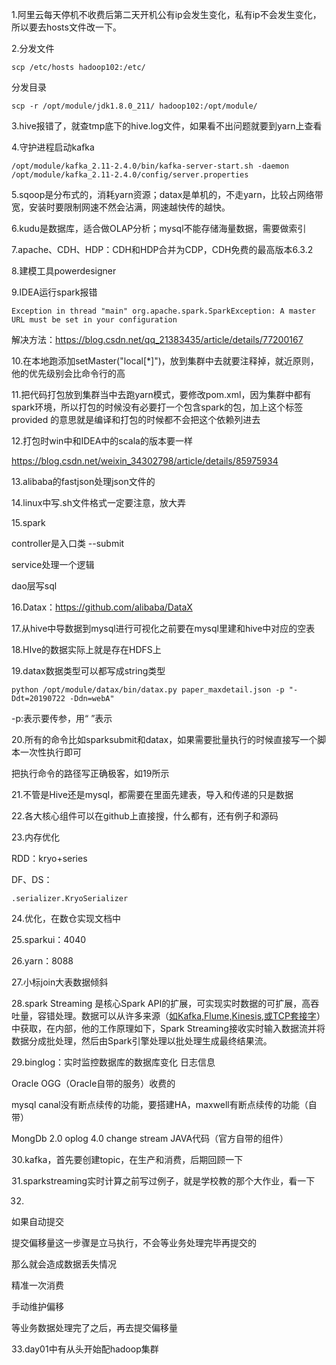 1.阿里云每天停机不收费后第二天开机公有ip会发生变化，私有ip不会发生变化，所以要去hosts文件改一下。

2.分发文件

```shell
scp /etc/hosts hadoop102:/etc/
```

分发目录

```
scp -r /opt/module/jdk1.8.0_211/ hadoop102:/opt/module/
```

3.hive报错了，就查tmp底下的hive.log文件，如果看不出问题就要到yarn上查看

4.守护进程启动kafka

```
/opt/module/kafka_2.11-2.4.0/bin/kafka-server-start.sh -daemon /opt/module/kafka_2.11-2.4.0/config/server.properties
```

5.sqoop是分布式的，消耗yarn资源；datax是单机的，不走yarn，比较占网络带宽，安装时要限制网速不然会沾满，网速越快传的越快。

6.kudu是数据库，适合做OLAP分析；mysql不能存储海量数据，需要做索引

7.apache、CDH、HDP：CDH和HDP合并为CDP，CDH免费的最高版本6.3.2

8.建模工具powerdesigner

9.IDEA运行spark报错

```
Exception in thread "main" org.apache.spark.SparkException: A master URL must be set in your configuration
```

解决方法：https://blog.csdn.net/qq_21383435/article/details/77200167

10.在本地跑添加setMaster("local[*]")，放到集群中去就要注释掉，就近原则，他的优先级别会比命令行的高

11.把代码打包放到集群当中去跑yarn模式，要修改pom.xml，因为集群中都有spark环境，所以打包的时候没有必要打一个包含spark的包，加上这个标签   <scope>provided</scope>   的意思就是编译和打包的时候都不会把这个依赖列进去

12.打包时win中和IDEA中的scala的版本要一样

https://blog.csdn.net/weixin_34302798/article/details/85975934

13.alibaba的fastjson处理json文件的

14.linux中写.sh文件格式一定要注意，放大弄

15.spark

controller是入口类 --submit

service处理一个逻辑

dao层写sql

16.Datax：https://github.com/alibaba/DataX

17.从hive中导数据到mysql进行可视化之前要在mysql里建和hive中对应的空表

18.HIve的数据实际上就是存在HDFS上

19.datax数据类型可以都写成string类型



```shell
python /opt/module/datax/bin/datax.py paper_maxdetail.json -p "-Ddt=20190722 -Ddn=webA"
```

-p:表示要传参，用“ ”表示

20.所有的命令比如sparksubmit和datax，如果需要批量执行的时候直接写一个脚本一次性执行即可

把执行命令的路径写正确极客，如19所示

21.不管是Hive还是mysql，都需要在里面先建表，导入和传递的只是数据

22.各大核心组件可以在github上直接搜，什么都有，还有例子和源码

23.内存优化

RDD：kryo+series

DF、DS：

```
.serializer.KryoSerializer
```

24.优化，在数仓实现文档中

25.sparkui：4040

26.yarn：8088

27.小标join大表数据倾斜

28.spark Streaming 是核心Spark API的扩展，可实现实时数据的可扩展，高吞吐量，容错处理。数据可以从许多来源（<u>如Kafka,Flume,Kinesis,或TCP套接字</u>）中获取，在内部，他的工作原理如下，Spark Streaming接收实时输入数据流并将数据分成批处理，然后由Spark引擎处理以批处理生成最终结果流。

29.binglog：实时监控数据库的数据库变化 日志信息

Oracle OGG（Oracle自带的服务）收费的

mysql canal没有断点续传的功能，要搭建HA，maxwell有断点续传的功能（自带）

MongDb 2.0 oplog           4.0 change stream JAVA代码（官方自带的组件）

30.kafka，首先要创建topic，在生产和消费，后期回顾一下

31.sparkstreaming实时计算之前写过例子，就是学校教的那个大作业，看一下

32.

如果自动提交

提交偏移量这一步骤是立马执行，不会等业务处理完毕再提交的

那么就会造成数据丢失情况



精准一次消费

手动维护偏移

等业务数据处理完了之后，再去提交偏移量

33.day01中有从头开始配hadoop集群